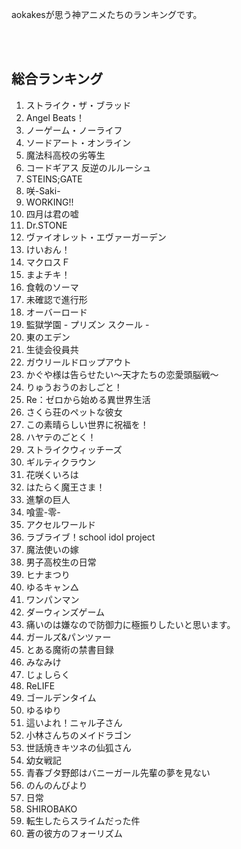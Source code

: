 aokakesが思う神アニメたちのランキングです。  

<br>
<br>

## 総合ランキング
1. ストライク・ザ・ブラッド
1. Angel Beats！
1. ノーゲーム・ノーライフ
1. ソードアート・オンライン
1. 魔法科高校の劣等生
1. コードギアス 反逆のルルーシュ
1. STEINS;GATE
1. 咲-Saki-
1. WORKING!!
1. 四月は君の嘘
1. Dr.STONE
1. ヴァイオレット・エヴァーガーデン
1. けいおん！
1. マクロスＦ
1. まよチキ！
1. 食戟のソーマ
1. 未確認で進行形
1. オーバーロード
1. 監獄学園 - プリズン スクール -
1. 東のエデン
1. 生徒会役員共
1. ガウリールドロップアウト
1. かぐや様は告らせたい～天才たちの恋愛頭脳戦～
1. りゅうおうのおしごと！
1. Re：ゼロから始める異世界生活
1. さくら荘のペットな彼女
1. この素晴らしい世界に祝福を！
1. ハヤテのごとく！
1. ストライクウィッチーズ
1. ギルティクラウン
1. 花咲くいろは
1. はたらく魔王さま！
1. 進撃の巨人
1. 喰霊-零-
1. アクセルワールド
1. ラブライブ！school idol project
1. 魔法使いの嫁
1. 男子高校生の日常
1. ヒナまつり
1. ゆるキャン△
1. ワンパンマン
1. ダーウィンズゲーム
1. 痛いのは嫌なので防御力に極振りしたいと思います。
1. ガールズ&パンツァー
1. とある魔術の禁書目録
1. みなみけ
1. じょしらく
1. ReLIFE
1. ゴールデンタイム
1. ゆるゆり
1. 這いよれ！ニャル子さん
1. 小林さんちのメイドラゴン
1. 世話焼きキツネの仙狐さん
1. 幼女戦記
1. 青春ブタ野郎はバニーガール先輩の夢を見ない
1. のんのんびより
1. 日常
1. SHIROBAKO
1. 転生したらスライムだった件
1. 蒼の彼方のフォーリズム
